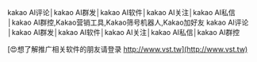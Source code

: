 kakao AI评论│kakao AI群发│kakao AI软件│kakao AI关注│kakao AI私信│kakao AI群控,Kakao营销工具,Kakao筛号机器人,Kakao加好友
kakao AI评论│kakao AI群发│kakao AI软件│kakao AI关注│kakao AI私信│kakao AI群控

[😍想了解推广相关软件的朋友请登录 http://www.vst.tw](http://www.vst.tw)



